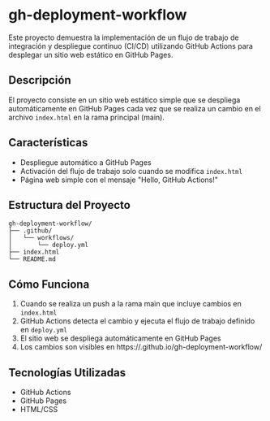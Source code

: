 # gh-deployment-workflow

Este proyecto demuestra la implementación de un flujo de trabajo de integración y despliegue continuo (CI/CD) utilizando GitHub Actions para desplegar un sitio web estático en GitHub Pages.

## Descripción

El proyecto consiste en un sitio web estático simple que se despliega automáticamente en GitHub Pages cada vez que se realiza un cambio en el archivo `index.html` en la rama principal (main).

## Características

- Despliegue automático a GitHub Pages
- Activación del flujo de trabajo solo cuando se modifica `index.html`
- Página web simple con el mensaje "Hello, GitHub Actions!"

## Estructura del Proyecto

```
gh-deployment-workflow/
├── .github/
│   └── workflows/
│       └── deploy.yml
├── index.html
└── README.md
```

## Cómo Funciona

1. Cuando se realiza un push a la rama main que incluye cambios en `index.html`
2. GitHub Actions detecta el cambio y ejecuta el flujo de trabajo definido en `deploy.yml`
3. El sitio web se despliega automáticamente en GitHub Pages
4. Los cambios son visibles en https://<username>.github.io/gh-deployment-workflow/

## Tecnologías Utilizadas

- GitHub Actions
- GitHub Pages
- HTML/CSS
